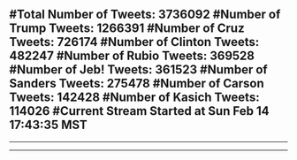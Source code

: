 #Total Number of Tweets: 3736092 
#Number of Trump Tweets: 1266391
#Number of Cruz Tweets: 726174
#Number of Clinton Tweets: 482247
#Number of Rubio Tweets: 369528
#Number of Jeb! Tweets: 361523
#Number of Sanders Tweets: 275478
#Number of Carson Tweets: 142428
#Number of Kasich Tweets: 114026
#Current Stream Started at Sun Feb 14 17:43:35 MST
---
---
---
